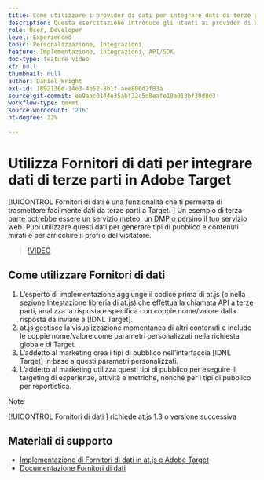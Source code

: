 ```yaml
---
title: Come utilizzare i provider di dati per integrare dati di terze parti
description: Questa esercitazione introduce gli utenti ai provider di dati. Scopri come utilizzare la funzionalità Fornitori di dati per trasferire facilmente dati da terze parti ad Adobe Target.
role: User, Developer
level: Experienced
topic: Personalizzazione, Integrazioni
feature: Implementazione, integrazioni, API/SDK
doc-type: feature video
kt: null
thumbnail: null
author: Daniel Wright
exl-id: 1892136e-14e3-4e52-8b1f-aee806d2f83a
source-git-commit: ee9aac0144e35abf32c5d8eafe10a013bf30d8d3
workflow-type: tm+mt
source-wordcount: '216'
ht-degree: 22%

---
```


# Utilizza Fornitori di dati per integrare dati di terze parti in Adobe Target

[!UICONTROL Fornitori di dati è una funzionalità che ti permette di trasmettere facilmente dati da terze parti a Target.  ]  Un esempio di terza parte potrebbe essere un servizio meteo, un DMP o persino il tuo servizio web. Puoi utilizzare questi dati per generare tipi di pubblico e contenuti mirati e per arricchire il profilo del visitatore.

>[!VIDEO](https://video.tv.adobe.com/v/22349/?quality=12)

## Come utilizzare Fornitori di dati

1. L’esperto di implementazione aggiunge il codice prima di at.js (o nella sezione Intestazione libreria di at.js) che effettua la chiamata API a terze parti, analizza la risposta e specifica con coppie nome/valore dalla risposta da inviare a [!DNL Target].
1. at.js gestisce la visualizzazione momentanea di altri contenuti e include le coppie nome/valore come parametri personalizzati nella richiesta globale di Target.
1. L’addetto al marketing crea i tipi di pubblico nell’interfaccia [!DNL Target] in base a questi parametri personalizzati.
1. L’addetto al marketing utilizza questi tipi di pubblico per eseguire il targeting di esperienze, attività e metriche, nonché per i tipi di pubblico per reportistica.

>[!NOTE]
>
>[!UICONTROL Fornitori di dati ] richiede at.js 1.3 o versione successiva

## Materiali di supporto

* [Implementazione di Fornitori di dati in at.js e Adobe Target](implement-data-providers-to-integrate-third-party-data.md)
* [Documentazione Fornitori di dati](https://docs.adobe.com/content/help/en/target/using/implement-target/client-side/functions-overview/targetgobalsettings.html#data-providers)
